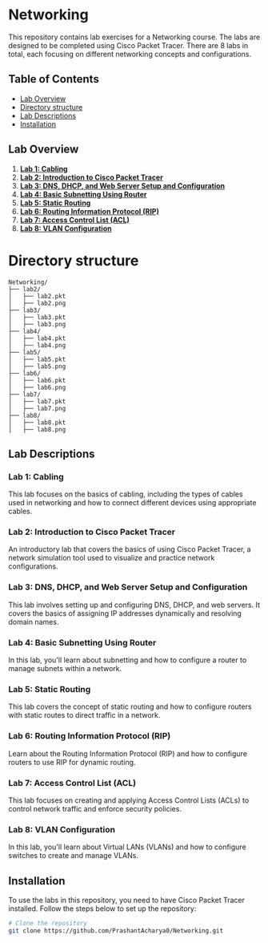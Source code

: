 # Networking

This repository contains lab exercises for a Networking course. The labs are designed to be completed using Cisco Packet Tracer. There are 8 labs in total, each focusing on different networking concepts and configurations.

## Table of Contents

- [Lab Overview](#lab-overview)
- [Directory structure](#Directory-structure)
- [Lab Descriptions](#lab-descriptions)
- [Installation](#installation)


## Lab Overview

1. **[Lab 1: Cabling](lab1)**
2. **[Lab 2: Introduction to Cisco Packet Tracer](lab2)**
3. **[Lab 3: DNS, DHCP, and Web Server Setup and Configuration](lab3)**
4. **[Lab 4: Basic Subnetting Using Router](lab4)**
5. **[Lab 5: Static Routing](lab5)**
6. **[Lab 6: Routing Information Protocol (RIP)](lab6)**
7. **[Lab 7: Access Control List (ACL)](lab7)**
8. **[Lab 8: VLAN Configuration](lab8)**

# Directory structure
```
Networking/
├── lab2/
│   ├── lab2.pkt
│   ├── lab2.png
├── lab3/
│   ├── lab3.pkt
│   ├── lab3.png
├── lab4/
│   ├── lab4.pkt
│   ├── lab4.png
├── lab5/
│   ├── lab5.pkt
│   ├── lab5.png
├── lab6/
│   ├── lab6.pkt
│   ├── lab6.png
├── lab7/
│   ├── lab7.pkt
│   ├── lab7.png
├── lab8/
│   ├── lab8.pkt
│   ├── lab8.png
```

## Lab Descriptions

### Lab 1: Cabling
This lab focuses on the basics of cabling, including the types of cables used in networking and how to connect different devices using appropriate cables.

### Lab 2: Introduction to Cisco Packet Tracer
An introductory lab that covers the basics of using Cisco Packet Tracer, a network simulation tool used to visualize and practice network configurations.

### Lab 3: DNS, DHCP, and Web Server Setup and Configuration
This lab involves setting up and configuring DNS, DHCP, and web servers. It covers the basics of assigning IP addresses dynamically and resolving domain names.

### Lab 4: Basic Subnetting Using Router
In this lab, you'll learn about subnetting and how to configure a router to manage subnets within a network.

### Lab 5: Static Routing
This lab covers the concept of static routing and how to configure routers with static routes to direct traffic in a network.

### Lab 6: Routing Information Protocol (RIP)
Learn about the Routing Information Protocol (RIP) and how to configure routers to use RIP for dynamic routing.

### Lab 7: Access Control List (ACL)
This lab focuses on creating and applying Access Control Lists (ACLs) to control network traffic and enforce security policies.

### Lab 8: VLAN Configuration
In this lab, you'll learn about Virtual LANs (VLANs) and how to configure switches to create and manage VLANs.

## Installation

To use the labs in this repository, you need to have Cisco Packet Tracer installed. Follow the steps below to set up the repository:

```bash
# Clone the repository
git clone https://github.com/PrashantAcharya0/Networking.git

